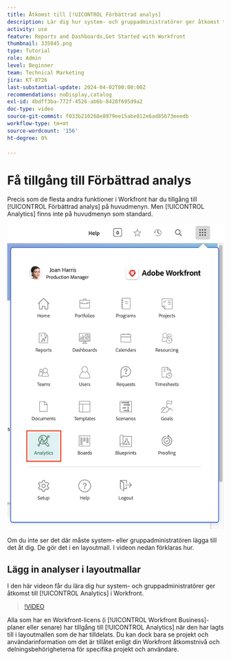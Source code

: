 ```yaml
---
title: Åtkomst till [!UICONTROL Förbättrad analys]
description: Lär dig hur system- och gruppadministratörer ger åtkomst till [!UICONTROL Förbättrade analyser] via en layoutmall.
activity: use
feature: Reports and Dashboards,Get Started with Workfront
thumbnail: 335045.png
type: Tutorial
role: Admin
level: Beginner
team: Technical Marketing
jira: KT-8726
last-substantial-update: 2024-04-02T00:00:00Z
recommendations: noDisplay,catalog
exl-id: 4bdff3ba-772f-4526-ab6b-8428f695d9a2
doc-type: video
source-git-commit: f033b210268e8979ee15abe812e6ad85673eeedb
workflow-type: tm+mt
source-wordcount: '156'
ht-degree: 0%

---
```



# Få tillgång till Förbättrad analys

Precis som de flesta andra funktioner i Workfront har du tillgång till [!UICONTROL Förbättrad analys] på huvudmenyn. Men [!UICONTROL Analytics] finns inte på huvudmenyn som standard.

![En bild av huvudmenyn ](assets/analytics-on-main-menu.png)

Om du inte ser det där måste system- eller gruppadministratören lägga till det åt dig. De gör det i en layoutmall. I videon nedan förklaras hur.


## Lägg in analyser i layoutmallar

I den här videon får du lära dig hur system- och gruppadministratörer ger åtkomst till [!UICONTROL Analytics] i Workfront.


>[!VIDEO](https://video.tv.adobe.com/v/335045/?quality=12&learn=on)

Alla som har en Workfront-licens (i [!UICONTROL Workfront Business]-planer eller senare) har tillgång till [!UICONTROL Analytics] när den har lagts till i layoutmallen som de har tilldelats. Du kan dock bara se projekt och användarinformation om det är tillåtet enligt din Workfront åtkomstnivå och delningsbehörigheterna för specifika projekt och användare.
